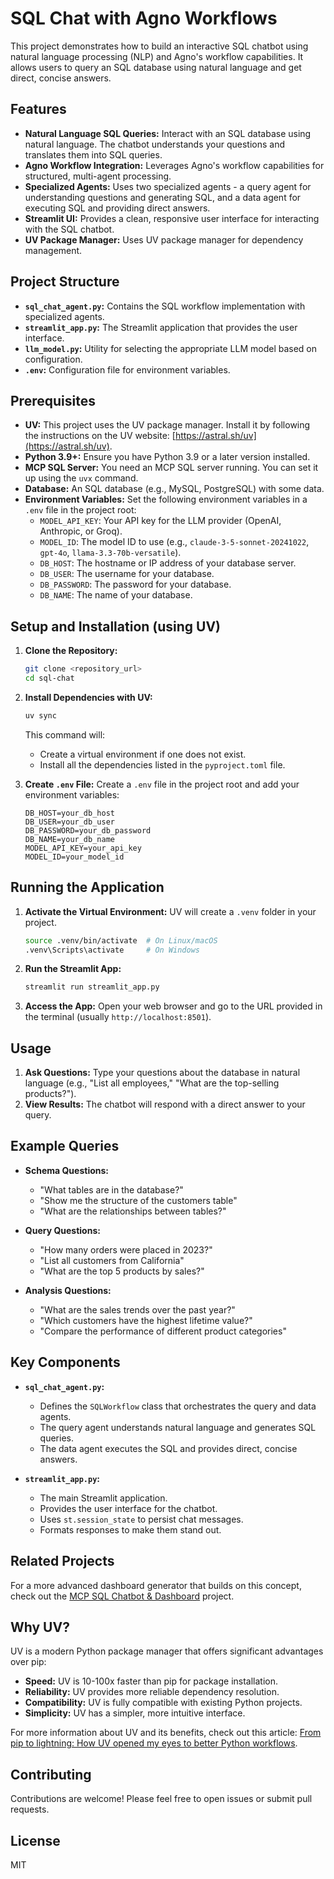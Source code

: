 # SQL Chat with Agno Workflows

This project demonstrates how to build an interactive SQL chatbot using natural language processing (NLP) and Agno's workflow capabilities. It allows users to query an SQL database using natural language and get direct, concise answers.

## Features

* **Natural Language SQL Queries:** Interact with an SQL database using natural language. The chatbot understands your questions and translates them into SQL queries.
* **Agno Workflow Integration:** Leverages Agno's workflow capabilities for structured, multi-agent processing.
* **Specialized Agents:** Uses two specialized agents - a query agent for understanding questions and generating SQL, and a data agent for executing SQL and providing direct answers.
* **Streamlit UI:** Provides a clean, responsive user interface for interacting with the SQL chatbot.
* **UV Package Manager:** Uses UV package manager for dependency management.

## Project Structure

* **`sql_chat_agent.py`:** Contains the SQL workflow implementation with specialized agents.
* **`streamlit_app.py`:** The Streamlit application that provides the user interface.
* **`llm_model.py`:** Utility for selecting the appropriate LLM model based on configuration.
* **`.env`:** Configuration file for environment variables.

## Prerequisites

* **UV:** This project uses the UV package manager. Install it by following the instructions on the UV website: [https://astral.sh/uv](https://astral.sh/uv).
* **Python 3.9+:** Ensure you have Python 3.9 or a later version installed.
* **MCP SQL Server:** You need an MCP SQL server running. You can set it up using the `uvx` command.
* **Database:** An SQL database (e.g., MySQL, PostgreSQL) with some data.
* **Environment Variables:** Set the following environment variables in a `.env` file in the project root:
  * `MODEL_API_KEY`: Your API key for the LLM provider (OpenAI, Anthropic, or Groq).
  * `MODEL_ID`: The model ID to use (e.g., `claude-3-5-sonnet-20241022`, `gpt-4o`, `llama-3.3-70b-versatile`).
  * `DB_HOST`: The hostname or IP address of your database server.
  * `DB_USER`: The username for your database.
  * `DB_PASSWORD`: The password for your database.
  * `DB_NAME`: The name of your database.

## Setup and Installation (using UV)

1. **Clone the Repository:**
   ```bash
   git clone <repository_url>
   cd sql-chat
   ```

2. **Install Dependencies with UV:**
   ```bash
   uv sync
   ```
   This command will:
   * Create a virtual environment if one does not exist.
   * Install all the dependencies listed in the `pyproject.toml` file.

3. **Create `.env` File:**
   Create a `.env` file in the project root and add your environment variables:
   ```
   DB_HOST=your_db_host
   DB_USER=your_db_user
   DB_PASSWORD=your_db_password
   DB_NAME=your_db_name
   MODEL_API_KEY=your_api_key
   MODEL_ID=your_model_id
   ```

## Running the Application

1. **Activate the Virtual Environment:**
   UV will create a `.venv` folder in your project.
   ```bash
   source .venv/bin/activate  # On Linux/macOS
   .venv\Scripts\activate     # On Windows
   ```

2. **Run the Streamlit App:**
   ```bash
   streamlit run streamlit_app.py
   ```

3. **Access the App:**
   Open your web browser and go to the URL provided in the terminal (usually `http://localhost:8501`).

## Usage

1. **Ask Questions:** Type your questions about the database in natural language (e.g., "List all employees," "What are the top-selling products?").
2. **View Results:** The chatbot will respond with a direct answer to your query.

## Example Queries

* **Schema Questions:**
  * "What tables are in the database?"
  * "Show me the structure of the customers table"
  * "What are the relationships between tables?"

* **Query Questions:**
  * "How many orders were placed in 2023?"
  * "List all customers from California"
  * "What are the top 5 products by sales?"

* **Analysis Questions:**
  * "What are the sales trends over the past year?"
  * "Which customers have the highest lifetime value?"
  * "Compare the performance of different product categories"

## Key Components

* **`sql_chat_agent.py`:**
  * Defines the `SQLWorkflow` class that orchestrates the query and data agents.
  * The query agent understands natural language and generates SQL queries.
  * The data agent executes the SQL and provides direct, concise answers.

* **`streamlit_app.py`:**
  * The main Streamlit application.
  * Provides the user interface for the chatbot.
  * Uses `st.session_state` to persist chat messages.
  * Formats responses to make them stand out.

## Related Projects

For a more advanced dashboard generator that builds on this concept, check out the [MCP SQL Chatbot & Dashboard](https://github.com/vivekpathania/ai-experiments/blob/main/mcp-agent-experiment/README.md) project.

## Why UV?

UV is a modern Python package manager that offers significant advantages over pip:

* **Speed:** UV is 10-100x faster than pip for package installation.
* **Reliability:** UV provides more reliable dependency resolution.
* **Compatibility:** UV is fully compatible with existing Python projects.
* **Simplicity:** UV has a simpler, more intuitive interface.

For more information about UV and its benefits, check out this article: [From pip to lightning: How UV opened my eyes to better Python workflows](https://medium.com/@viveksinghpathania/from-pip-to-lightning-how-uv-opened-my-eyes-to-better-python-workflows-dfa50e8a5893).

## Contributing

Contributions are welcome! Please feel free to open issues or submit pull requests.

## License

MIT
